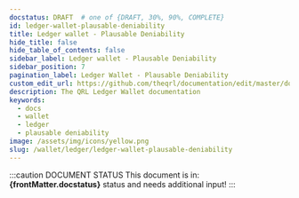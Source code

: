 ```yaml
---
docstatus: DRAFT  # one of {DRAFT, 30%, 90%, COMPLETE}
id: ledger-wallet-plausable-deniability
title: Ledger wallet - Plausable Deniability 
hide_title: false
hide_table_of_contents: false
sidebar_label: Ledger wallet - Plausable Deniability
sidebar_position: 7
pagination_label: Ledger Wallet - Plausable Deniability
custom_edit_url: https://github.com/theqrl/documentation/edit/master/docs/basics/what-is-qrl.md
description: The QRL Ledger Wallet documentation
keywords:
  - docs
  - wallet
  - ledger
  - plausable deniability
image: /assets/img/icons/yellow.png
slug: /wallet/ledger/ledger-wallet-plausable-deniability
---
```


:::caution DOCUMENT STATUS 
<span>This document is in: <b>{frontMatter.docstatus}</b> status and needs additional input!</span>
:::